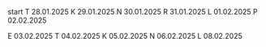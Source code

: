 start
T 28.01.2025
K 29.01.2025
N 30.01.2025
R 31.01.2025
L 01.02.2025
P 02.02.2025

E 03.02.2025
T 04.02.2025
K 05.02.2025
N 06.02.2025
L 08.02.2025
